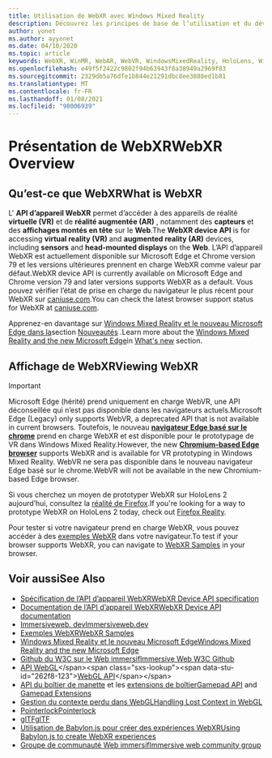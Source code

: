```yaml
---
title: Utilisation de WebXR avec Windows Mixed Reality
description: Découvrez les principes de base de l’utilisation et du développement d’applications WebXR s’exécutant sur des casques immersifs Windows Mixed Reality.
author: yonet
ms.author: ayyonet
ms.date: 04/10/2020
ms.topic: article
keywords: WebXR, WinMR, WebAR, WebVR, WindowsMixedReality, HoloLens, Windows Mixed Reality, Web VR, Web XR, Web Mr, Web AR, 360, 360 Video, 360 vidéos, 360 photo, 360 photos, 360 content, Internet immersif, immersiveweb, IW
ms.openlocfilehash: e49f5f2422c9802f94b63943f8a38949a2969f83
ms.sourcegitcommit: 2329db5a76dfe1b844e21291dbc8ee3888ed1b81
ms.translationtype: MT
ms.contentlocale: fr-FR
ms.lasthandoff: 01/08/2021
ms.locfileid: "98006939"
---
```

# <a name="webxr-overview"></a><span data-ttu-id="262f8-104">Présentation de WebXR</span><span class="sxs-lookup"><span data-stu-id="262f8-104">WebXR Overview</span></span>

## <a name="what-is-webxr"></a><span data-ttu-id="262f8-105">Qu’est-ce que WebXR</span><span class="sxs-lookup"><span data-stu-id="262f8-105">What is WebXR</span></span>

<span data-ttu-id="262f8-106">L' **API d’appareil WebXR** permet d’accéder à des appareils de réalité **virtuelle (VR)** et de **réalité augmentée (AR)** , notamment des **capteurs** et des **affichages montés en tête** sur le **Web**.</span><span class="sxs-lookup"><span data-stu-id="262f8-106">The **WebXR device API** is for accessing **virtual reality (VR)** and **augmented reality (AR)** devices, including **sensors** and **head-mounted displays** on the **Web**.</span></span> <span data-ttu-id="262f8-107">L’API d’appareil WebXR est actuellement disponible sur Microsoft Edge et Chrome version 79 et les versions ultérieures prennent en charge WebXR comme valeur par défaut.</span><span class="sxs-lookup"><span data-stu-id="262f8-107">WebXR device API is currently available on Microsoft Edge and Chrome version 79 and later versions supports WebXR as a default.</span></span> <span data-ttu-id="262f8-108">Vous pouvez vérifier l’état de prise en charge du navigateur le plus récent pour WebXR sur [caniuse.com](https://caniuse.com/#search=webxr).</span><span class="sxs-lookup"><span data-stu-id="262f8-108">You can check the latest browser support status for WebXR at [caniuse.com](https://caniuse.com/#search=webxr).</span></span>

<span data-ttu-id="262f8-109">Apprenez-en davantage sur [Windows Mixed Reality et le nouveau Microsoft Edge dans la](https://docs.microsoft.com/windows/mixed-reality/new-microsoft-edge#introducing-the-new-microsoft-edge)section [Nouveautés](https://docs.microsoft.com/windows/mixed-reality/mrtk-porting-guide) .</span><span class="sxs-lookup"><span data-stu-id="262f8-109">Learn more about the [Windows Mixed Reality and the new Microsoft Edge](https://docs.microsoft.com/windows/mixed-reality/new-microsoft-edge#introducing-the-new-microsoft-edge)in [What's new](https://docs.microsoft.com/windows/mixed-reality/mrtk-porting-guide) section.</span></span>

## <a name="viewing-webxr"></a><span data-ttu-id="262f8-110">Affichage de WebXR</span><span class="sxs-lookup"><span data-stu-id="262f8-110">Viewing WebXR</span></span>

> [!IMPORTANT]
> <span data-ttu-id="262f8-111">Microsoft Edge (hérité) prend uniquement en charge WebVR, une API déconseillée qui n’est pas disponible dans les navigateurs actuels.</span><span class="sxs-lookup"><span data-stu-id="262f8-111">Microsoft Edge (Legacy) only supports WebVR, a deprecated API that is not available in current browsers.</span></span> <span data-ttu-id="262f8-112">Toutefois, le nouveau **[navigateur Edge basé sur le chrome](../../whats-new/new-microsoft-edge.md)** prend en charge WebXR et est disponible pour le prototypage de VR dans Windows Mixed Reality.</span><span class="sxs-lookup"><span data-stu-id="262f8-112">However, the new **[Chromium-based Edge browser](../../whats-new/new-microsoft-edge.md)** supports WebXR and is available for VR prototyping in Windows Mixed Reality.</span></span> <span data-ttu-id="262f8-113">WebVR ne sera pas disponible dans le nouveau navigateur Edge basé sur le chrome.</span><span class="sxs-lookup"><span data-stu-id="262f8-113">WebVR will not be available in the new Chromium-based Edge browser.</span></span>
> 
> <span data-ttu-id="262f8-114">Si vous cherchez un moyen de prototyper WebXR sur HoloLens 2 aujourd’hui, consultez la [réalité de Firefox](https://mixedreality.mozilla.org/firefox-reality/).</span><span class="sxs-lookup"><span data-stu-id="262f8-114">If you're looking for a way to prototype WebXR on HoloLens 2 today, check out [Firefox Reality](https://mixedreality.mozilla.org/firefox-reality/).</span></span>

<span data-ttu-id="262f8-115">Pour tester si votre navigateur prend en charge WebXR, vous pouvez accéder à des [exemples WebXR](https://immersive-web.github.io/webxr-samples/) dans votre navigateur.</span><span class="sxs-lookup"><span data-stu-id="262f8-115">To test if your browser supports WebXR, you can navigate to [WebXR Samples](https://immersive-web.github.io/webxr-samples/) in your browser.</span></span>

## <a name="see-also"></a><span data-ttu-id="262f8-116">Voir aussi</span><span class="sxs-lookup"><span data-stu-id="262f8-116">See Also</span></span>

* [<span data-ttu-id="262f8-117">Spécification de l’API d’appareil WebXR</span><span class="sxs-lookup"><span data-stu-id="262f8-117">WebXR Device API specification</span></span>](https://immersive-web.github.io/webxr/)
* [<span data-ttu-id="262f8-118">Documentation de l’API d’appareil WebXR</span><span class="sxs-lookup"><span data-stu-id="262f8-118">WebXR Device API documentation</span></span>](https://developer.mozilla.org/en-US/docs/Web/API/WebXR_Device_API)
* [<span data-ttu-id="262f8-119">Immersiveweb. dev</span><span class="sxs-lookup"><span data-stu-id="262f8-119">Immersiveweb.dev</span></span>](https://immersiveweb.dev/)
* [<span data-ttu-id="262f8-120">Exemples WebXR</span><span class="sxs-lookup"><span data-stu-id="262f8-120">WebXR Samples</span></span>](https://immersive-web.github.io/webxr-samples/)
* [<span data-ttu-id="262f8-121">Windows Mixed Reality et le nouveau Microsoft Edge</span><span class="sxs-lookup"><span data-stu-id="262f8-121">Windows Mixed Reality and the new Microsoft Edge</span></span>](https://docs.microsoft.com/windows/mixed-reality/new-microsoft-edge#introducing-the-new-microsoft-edge)
* [<span data-ttu-id="262f8-122">Github du W3C sur le Web immersif</span><span class="sxs-lookup"><span data-stu-id="262f8-122">Immersive Web W3C Github</span></span>](https://github.com/immersive-web)
* <span data-ttu-id="262f8-123">[API WebGL](https://msdn.microsoft.com/library/bg182648(v=vs.85).aspx)</span><span class="sxs-lookup"><span data-stu-id="262f8-123">[WebGL API](https://msdn.microsoft.com/library/bg182648(v=vs.85).aspx)</span></span>
* <span data-ttu-id="262f8-124">[API du boîtier de manette](https://msdn.microsoft.com/library/dn743630(v=vs.85).aspx) et les [extensions de boîtier](https://w3c.github.io/gamepad/extensions.html)</span><span class="sxs-lookup"><span data-stu-id="262f8-124">[Gamepad API](https://msdn.microsoft.com/library/dn743630(v=vs.85).aspx) and [Gamepad Extensions](https://w3c.github.io/gamepad/extensions.html)</span></span>
* [<span data-ttu-id="262f8-125">Gestion du contexte perdu dans WebGL</span><span class="sxs-lookup"><span data-stu-id="262f8-125">Handling Lost Context in WebGL</span></span>](https://www.khronos.org/webgl/wiki/HandlingContextLost)
* [<span data-ttu-id="262f8-126">Pointerlock</span><span class="sxs-lookup"><span data-stu-id="262f8-126">Pointerlock</span></span>](https://www.w3.org/TR/pointerlock/)
* [<span data-ttu-id="262f8-127">glTF</span><span class="sxs-lookup"><span data-stu-id="262f8-127">glTF</span></span>](https://www.khronos.org/gltf)
* [<span data-ttu-id="262f8-128">Utilisation de Babylon.js pour créer des expériences WebXR</span><span class="sxs-lookup"><span data-stu-id="262f8-128">Using Babylon.js to create WebXR experiences</span></span>](https://doc.babylonjs.com/how_to/introduction_to_webxr)
* [<span data-ttu-id="262f8-129">Groupe de communauté Web immersif</span><span class="sxs-lookup"><span data-stu-id="262f8-129">Immersive web community group</span></span>](https://www.w3.org/community/immersive-web/)
